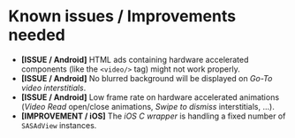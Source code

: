 # Known issues / Improvements needed

* **[ISSUE / Android]** HTML ads containing hardware accelerated components (like the ```<video/>``` tag) might not work properly.
* **[ISSUE / Android]** No blurred background will be displayed on _Go-To video interstitials_.
* **[ISSUE / Android]** Low frame rate on hardware accelerated animations (_Video Read_ open/close animations, _Swipe to dismiss_ interstitials, …).
* **[IMPROVEMENT / iOS]** The _iOS C wrapper_ is handling a fixed number of ```SASAdView``` instances.

